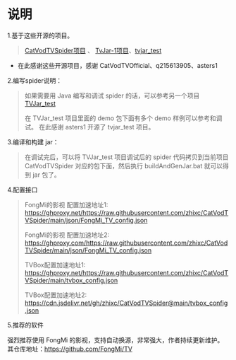 # 说明

1.基于这些开源的项目。
>  [CatVodTVSpider项目](https://github.com/CatVodTVOfficial/CatVodTVSpider)
、 [TvJar-1项目](https://github.com/q215613905/TvJar-1)、[tvjar_test](https://github.com/asters1/tvjar_test)

- 在此感谢这些开源项目，感谢 CatVodTVOfficial、q215613905、asters1

2.编写spider说明：
> 如果需要用 Java 编写和调试 spider 的话，可以参考另一个项目 [TVJar_test](https://github.com/zhixc/TVJar_test)
>
> 在 TVJar_test 项目里面的 demo 包下面有多个 demo 样例可以参考和调试。
在此感谢 asters1 开源了 tvjar_test 项目。

3.编译和构建 jar：
> 在调试完后，可以将 TVJar_test 项目调试后的 spider 代码拷贝到当前项目 CatVodTVSpider 对应的包下面，然后执行 buildAndGenJar.bat
就可以得到 jar 包了。


4.配置接口
> FongMi的影视 配置加速地址1: https://ghproxy.net/https://raw.githubusercontent.com/zhixc/CatVodTVSpider/main/json/FongMi_TV_config.json
>
>
> FongMi的影视 配置加速地址2: https://ghproxy.com/https://raw.githubusercontent.com/zhixc/CatVodTVSpider/main/json/FongMi_TV_config.json
> 
> 
> TVBox配置加速地址1: https://ghproxy.net/https://raw.githubusercontent.com/zhixc/CatVodTVSpider/main/tvbox_config.json
>
>
> TVBox配置加速地址2: https://cdn.jsdelivr.net/gh/zhixc/CatVodTVSpider@main/tvbox_config.json



5.推荐的软件

强烈推荐使用 FongMi 的影视，支持自动换源，非常强大，作者持续更新维护。其仓库地址：https://github.com/FongMi/TV

